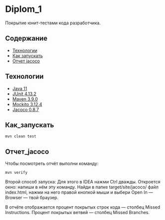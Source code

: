 # Diplom_1
Покрытие юнит-тестами кода разработчика.

## Содержание
- [Технологии](#технологии)
- [Как запускать](#как_запускать)
- [Отчет jacoco](#отчет_jacoco)

## Технологии
- [Java 11](https://docs.aws.amazon.com/corretto/latest/corretto-11-ug/what-is-corretto-11.html)
- [JUnit 4.13.2](https://mvnrepository.com/artifact/junit/junit/4.13.2)
- [Maven 3.9.0](https://maven.apache.org/docs/3.9.0/release-notes.html)
- [Mockito 3.12.4](https://mvnrepository.com/artifact/org.mockito/mockito-core/3.12.4)
- [Jacoco 0.8.7](https://mvnrepository.com/artifact/org.jacoco/jacoco-maven-plugin/0.8.7)

## Как_запускать
```
mvn clean test
```

## Отчет_jacoco
Чтобы посмотреть отчёт выполни команду:
```
mvn verify
```
Второй способ запуска:
Для этого в IDEA нажми Ctrl дважды. Откроется окно: напиши в нём эту команду.
Найди в папке target/site/jacoco/ файл index.html, нажми на него правой кнопкой мыши и выбери Open In — Browser — твой браузер.

В отчёте отображается процент покрытых строк кода — столбец Missed Instructions. Процент покрытых ветвей — столбец Missed Branches.


